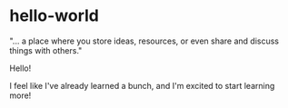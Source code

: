 # hello-world
"... a place where you store ideas, resources, or even share and discuss things with others."

Hello!

I feel like I've already learned a bunch, and I'm excited to start learning more! 
